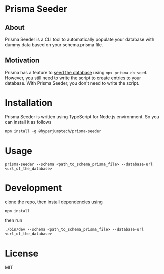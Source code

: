 # Prisma Seeder

## About

Prisma Seeder is a CLI tool to automatically populate your database with dummy data based on your schema.prisma file.

## Motivation

Prisma has a feature to [seed the database](https://www.prisma.io/docs/guides/database/seed-database) using `npx prisma db seed`. However, you still need to write the script to create entries to your database. With Prisma Seeder, you don't need to write the script.

# Installation
Prisma Seeder is written using TypeScript for Node.js environment. So you can install it as follows

```
npm install -g @hyperjumptech/prisma-seeder
```

# Usage

```
prisma-seeder --schema <path_to_schema_prisma_file> --database-url <url_of_the_database>
```

# Development
clone the repo, then install dependencies using

```
npm install
```

then run

```
./bin/dev --schema <path_to_schema_prisma_file> --database-url <url_of_the_database>
```

# License

MIT